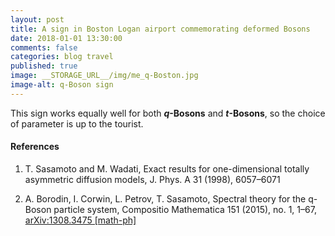 ```yaml
---
layout: post
title: A sign in Boston Logan airport commemorating deformed Bosons
date: 2018-01-01 13:30:00
comments: false
categories: blog travel
published: true
image: __STORAGE_URL__/img/me_q-Boston.jpg
image-alt: q-Boson sign
---
```


This sign works equally well for both **$q$-Bosons** and **$t$-Bosons**, so the choice
of parameter is up to the tourist.

#### References

1. T. Sasamoto and M. Wadati, Exact results for one-dimensional totally asymmetric diffusion models, J. Phys. A 31 (1998), 6057–6071

2. A. Borodin, I. Corwin, L. Petrov, T. Sasamoto, Spectral theory for the q- Boson particle system, Compositio Mathematica 151 (2015), no. 1, 1–67, [arXiv:1308.3475 [math-ph]](https://arxiv.org/abs/1308.3475)
